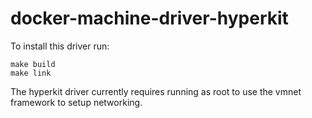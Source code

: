 # docker-machine-driver-hyperkit

To install this driver run:

```shell
make build
make link
```

The hyperkit driver currently requires running as root to use the vmnet framework to setup networking.
